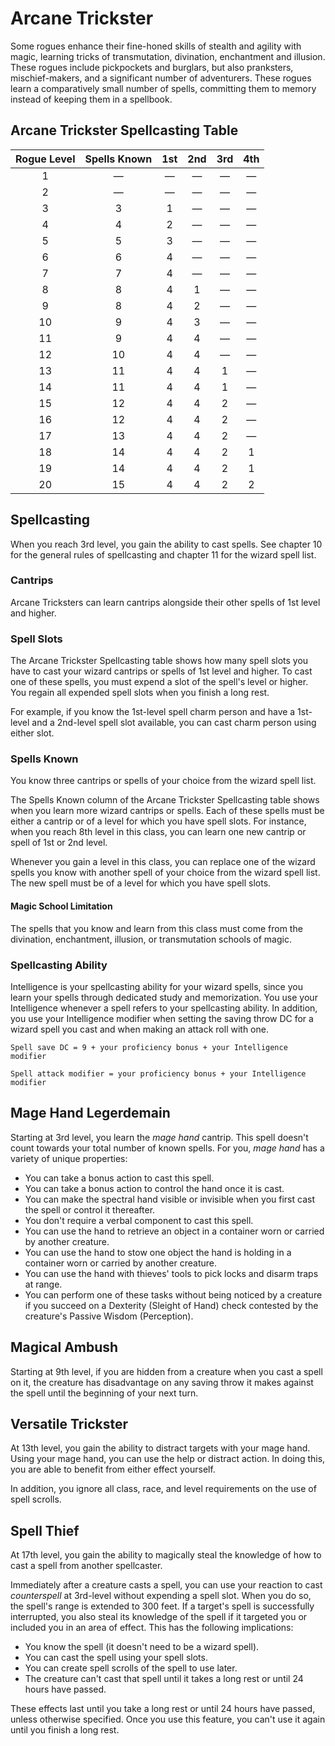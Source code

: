 # Arcane Trickster
Some rogues enhance their fine-honed skills of stealth and agility with magic, learning tricks of transmutation, divination, enchantment and illusion. These rogues include pickpockets and burglars, but also pranksters, mischief-makers, and a significant number of adventurers. These rogues learn a comparatively small number of spells, committing them to memory instead of keeping them in a spellbook.

## Arcane Trickster Spellcasting Table

| Rogue Level  | Spells Known | 1st | 2nd | 3rd | 4th |
|:------------:|:------------:|:---:|:---:|:---:|:---:|
| 1            | —            | —   | —   | —   | —   |
| 2            | —            | —   | —   | —   | —   |
| 3            | 3            | 1   | —   | —   | —   |
| 4            | 4            | 2   | —   | —   | —   |
| 5            | 5            | 3   | —   | —   | —   |
| 6            | 6            | 4   | —   | —   | —   |
| 7            | 7            | 4   | —   | —   | —   |
| 8            | 8            | 4   | 1   | —   | —   |
| 9            | 8            | 4   | 2   | —   | —   |
| 10           | 9            | 4   | 3   | —   | —   |
| 11           | 9            | 4   | 4   | —   | —   |
| 12           | 10           | 4   | 4   | —   | —   |
| 13           | 11           | 4   | 4   | 1   | —   |
| 14           | 11           | 4   | 4   | 1   | —   |
| 15           | 12           | 4   | 4   | 2   | —   |
| 16           | 12           | 4   | 4   | 2   | —   |
| 17           | 13           | 4   | 4   | 2   | —   |
| 18           | 14           | 4   | 4   | 2   | 1   |
| 19           | 14           | 4   | 4   | 2   | 1   |
| 20           | 15           | 4   | 4   | 2   | 2   |

## Spellcasting
When you reach 3rd level, you gain the ability to cast spells. See chapter 10 for the general rules of spellcasting and chapter 11 for the wizard spell list.

### Cantrips
Arcane Tricksters can learn cantrips alongside their other spells of 1st level and higher.

### Spell Slots
The Arcane Trickster Spellcasting table shows how many spell slots you have to cast your wizard cantrips or spells of 1st level and higher. To cast one of these spells, you must expend a slot of the spell's level or higher. You regain all expended spell slots when you finish a long rest.

For example, if you know the 1st-level spell charm person and have a 1st-level and a 2nd-level spell slot available, you can cast charm person using either slot.

### Spells Known
You know three cantrips or spells of your choice from the wizard spell list.

The Spells Known column of the Arcane Trickster Spellcasting table shows when you learn more wizard cantrips or spells. Each of these spells must be either a cantrip or of a level for which you have spell slots. For instance, when you reach 8th level in this class, you can learn one new cantrip or spell of 1st or 2nd level.

Whenever you gain a level in this class, you can replace one of the wizard spells you know with another spell of your choice from the wizard spell list. The new spell must be of a level for which you have spell slots.

#### Magic School Limitation
The spells that you know and learn from this class must come from the divination, enchantment, illusion, or transmutation schools of magic.

### Spellcasting Ability
Intelligence is your spellcasting ability for your wizard spells, since you learn your spells through dedicated study and memorization. You use your Intelligence whenever a spell refers to your spellcasting ability. In addition, you use your Intelligence modifier when setting the saving throw DC for a wizard spell you cast and when making an attack roll with one.

`Spell save DC = 9 + your proficiency bonus + your Intelligence modifier`

`Spell attack modifier = your proficiency bonus + your Intelligence modifier`

## Mage Hand Legerdemain
Starting at 3rd level, you learn the *mage hand* cantrip. This spell doesn't count towards your total number of known spells. For you, *mage hand* has a variety of unique properties:

- You can take a bonus action to cast this spell.
- You can take a bonus action to control the hand once it is cast.
- You can make the spectral hand visible or invisible when you first cast the spell or control it thereafter.
- You don't require a verbal component to cast this spell.
- You can use the hand to retrieve an object in a container worn or carried by another creature.
- You can use the hand to stow one object the hand is holding in a container worn or carried by another creature.
- You can use the hand with thieves' tools to pick locks and disarm traps at range.
- You can perform one of these tasks without being noticed by a creature if you succeed on a Dexterity (Sleight of Hand) check contested by the creature's Passive Wisdom (Perception).

## Magical Ambush
Starting at 9th level, if you are hidden from a creature when you cast a spell on it, the creature has disadvantage on any saving throw it makes against the spell until the beginning of your next turn.

## Versatile Trickster
At 13th level, you gain the ability to distract targets with your mage hand. Using your mage hand, you can use the help or distract action. In doing this, you are able to benefit from either effect yourself.

In addition, you ignore all class, race, and level requirements on the use of spell scrolls.

## Spell Thief
At 17th level, you gain the ability to magically steal the knowledge of how to cast a spell from another spellcaster.

Immediately after a creature casts a spell, you can use your reaction to cast *counterspell* at 3rd-level without expending a spell slot. When you do so, the spell's range is extended to 300 feet. If a target's spell is successfully interrupted, you also steal its knowledge of the spell if it targeted you or included you in an area of effect. This has the following implications:
- You know the spell (it doesn't need to be a wizard spell).
- You can cast the spell using your spell slots.
- You can create spell scrolls of the spell to use later.
- The creature can't cast that spell until it takes a long rest or until 24 hours have passed.

These effects last until you take a long rest or until 24 hours have passed, unless otherwise specified. Once you use this feature, you can't use it again until you finish a long rest.